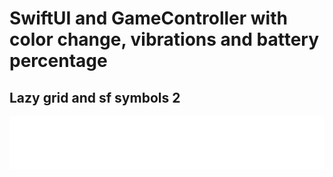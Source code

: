 # SwiftUI and GameController with color change, vibrations and battery percentage
## Lazy grid and sf symbols 2

<img src=https://raw.githubusercontent.com/purpln/purpln/main/images/gamepad1.png/>

